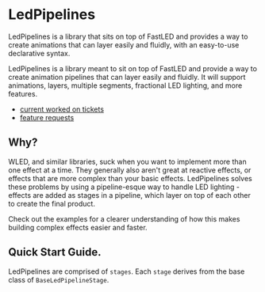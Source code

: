 # LedPipelines

LedPipelines is a library that sits on top of FastLED and provides a way to create animations that can layer easily and fluidly, with an easy-to-use declarative syntax.

LedPipelines is a library meant to sit on top of FastLED and provide a way to create animation pipelines that can layer easily and fluidly. It will support animations, layers, multiple segments, fractional LED lighting, and more features.

- [current worked on tickets](https://github.com/users/TheVizWiz/projects/3/views/1)
- [feature requests](https://github.com/TheVizWiz/LedPipelines/issues)


## Why?
WLED, and similar libraries, suck when you want to implement more than one effect at a time. They generally also aren't great at reactive effects, or effects that are more complex than your basic effects. LedPipelines solves these problems by using a pipeline-esque way to handle LED lighting - effects are added as stages in a pipeline, which layer on top of each other to create the final product.

Check out the examples for a clearer understanding of how this makes building complex effects easier and faster.


## Quick Start Guide.

LedPipelines are comprised of `stages`. Each `stage` derives from the base class of `BaseLedPipelineStage`. 